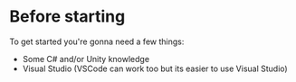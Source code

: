 # Before starting

To get started you're gonna need a few things:  

* Some C# and/or Unity knowledge
* Visual Studio (VSCode can work too but its easier to use Visual Studio)
